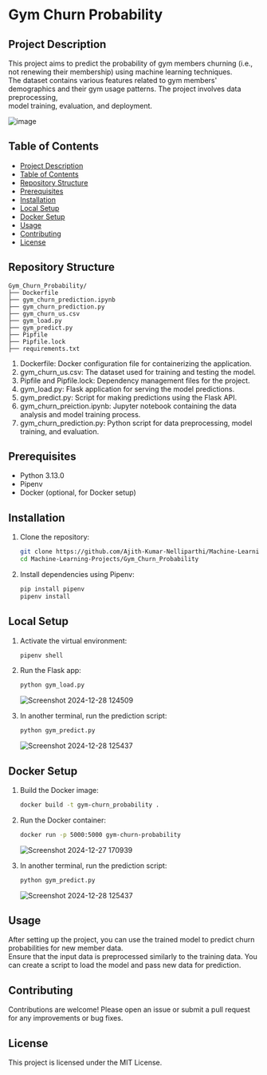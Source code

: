 # Gym Churn Probability
## Project Description
This project aims to predict the probability of gym members churning (i.e., not renewing their membership) using machine learning techniques. \
The dataset contains various features related to gym members' demographics and their gym usage patterns. The project involves data preprocessing, \
model training, evaluation, and deployment.

![image](https://github.com/user-attachments/assets/1039d529-1740-40b9-9d0b-86278f2cfd42)


## Table of Contents
- [Project Description](#project-description)
- [Table of Contents](#table-of-contents)
- [Repository Structure](#repository-structure)
- [Prerequisites](#prerequisites)
- [Installation](#installation)
- [Local Setup](#local-setup)
- [Docker Setup](#docker-setup)
- [Usage](#usage)
- [Contributing](#contributing)
- [License](#license)
## Repository Structure
```
Gym_Churn_Probability/
├── Dockerfile
├── gym_churn_prediction.ipynb
├── gym_churn_prediction.py
├── gym_churn_us.csv
├── gym_load.py
├── gym_predict.py
├── Pipfile
├── Pipfile.lock
├── requirements.txt
```

1) Dockerfile: Docker configuration file for containerizing the application.
2) gym_churn_us.csv: The dataset used for training and testing the model.
3) Pipfile and Pipfile.lock: Dependency management files for the project.
4) gym_load.py: Flask application for serving the model predictions.
5) gym_predict.py: Script for making predictions using the Flask API.
6) gym_churn_preiction.ipynb: Jupyter notebook containing the data analysis and model training process.
7) gym_churn_prediction.py: Python script for data preprocessing, model training, and evaluation.

## Prerequisites

- Python 3.13.0
- Pipenv
- Docker (optional, for Docker setup)

## Installation

1. Clone the repository:
    ```sh
    git clone https://github.com/Ajith-Kumar-Nelliparthi/Machine-Learning-Projects.git
    cd Machine-Learning-Projects/Gym_Churn_Probability
    ```

2. Install dependencies using Pipenv:
    ```sh
    pip install pipenv
    pipenv install
    ```

## Local Setup

1. Activate the virtual environment:
    ```sh
    pipenv shell
    ```

2. Run the Flask app:
    ```sh
    python gym_load.py
    ```
    ![Screenshot 2024-12-28 124509](https://github.com/user-attachments/assets/80807170-05a1-49ae-9f2a-56f20f1b5bc9)

3. In another terminal, run the prediction script:
    ```sh
    python gym_predict.py
    ```
   ![Screenshot 2024-12-28 125437](https://github.com/user-attachments/assets/b16f6a75-091a-4e9e-83d9-8fc67539d1eb)



## Docker Setup

1. Build the Docker image:
    ```sh
    docker build -t gym-churn_probability .
    ```
    

2. Run the Docker container:
    ```sh
    docker run -p 5000:5000 gym-churn-probability
    ```
    ![Screenshot 2024-12-27 170939](https://github.com/user-attachments/assets/f8cef12a-d64b-42b5-b2f2-84305e5e3327)



3. In another terminal, run the prediction script:
    ```sh
    python gym_predict.py
    ```
    ![Screenshot 2024-12-28 125437](https://github.com/user-attachments/assets/373f19ce-af20-43b7-8e1e-b4f6d2be40ba)

  

## Usage
After setting up the project, you can use the trained model to predict churn probabilities for new member data. \
Ensure that the input data is preprocessed similarly to the training data. You can create a script to load the model and pass new data for prediction.


## Contributing
Contributions are welcome! Please open an issue or submit a pull request for any improvements or bug fixes.

## License
This project is licensed under the MIT License.
